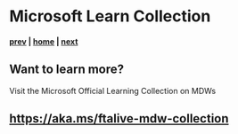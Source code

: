# Microsoft Learn Collection

#### [prev](./security.md) | [home](./readme.md)  | [next](./readme.md)

## Want to learn more?
Visit the Microsoft Official Learning Collection on MDWs
## https://aka.ms/ftalive-mdw-collection